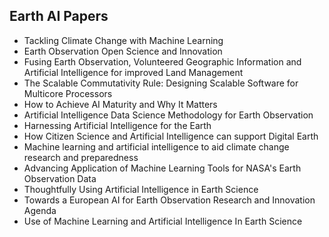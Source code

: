 <h2>Earth AI Papers</h2>


<ul>

                             

 <li><a target="_blank" href="https://github.com/manjunath5496/Earth-AI-Papers/blob/master/er(1).pdf" style="text-decoration:none;">Tackling Climate Change with Machine Learning</a></li>

 <li><a target="_blank" href="https://github.com/manjunath5496/Earth-AI-Papers/blob/master/er(2).pdf" style="text-decoration:none;">Earth Observation Open
Science and Innovation</a></li>

<li><a target="_blank" href="https://github.com/manjunath5496/Earth-AI-Papers/blob/master/er(3).pdf" style="text-decoration:none;">Fusing Earth Observation, Volunteered Geographic Information and Artificial Intelligence for improved Land Management</a></li>
 <li><a target="_blank" href="https://github.com/manjunath5496/Earth-AI-Papers/blob/master/er(4).pdf" style="text-decoration:none;">The Scalable Commutativity Rule:
Designing Scalable Software for Multicore Processors</a></li>                              
<li><a target="_blank" href="https://github.com/manjunath5496/Earth-AI-Papers/blob/master/er(5).pdf" style="text-decoration:none;">How to Achieve AI Maturity and
Why It Matters</a></li>
<li><a target="_blank" href="https://github.com/manjunath5496/Earth-AI-Papers/blob/master/er(6).pdf" style="text-decoration:none;">Artificial Intelligence Data
Science Methodology for Earth Observation</a></li>
 <li><a target="_blank" href="https://github.com/manjunath5496/Earth-AI-Papers/blob/master/er(7).pdf" style="text-decoration:none;">Harnessing Artificial
Intelligence for the Earth</a></li>

 <li><a target="_blank" href="https://github.com/manjunath5496/Earth-AI-Papers/blob/master/er(8).pdf" style="text-decoration:none;"> How Citizen Science and Artificial Intelligence can support Digital Earth </a></li>
   <li><a target="_blank" href="https://github.com/manjunath5496/Earth-AI-Papers/blob/master/er(9).pdf" style="text-decoration:none;">Machine learning and artificial intelligence to aid climate change research and preparedness</a></li>
  
   
 <li><a target="_blank" href="https://github.com/manjunath5496/Earth-AI-Papers/blob/master/er(10).pdf" style="text-decoration:none;">Advancing Application of Machine
Learning Tools for NASA's Earth Observation Data </a></li>                              
<li><a target="_blank" href="https://github.com/manjunath5496/Earth-AI-Papers/blob/master/er(11).pdf" style="text-decoration:none;">Thoughtfully Using Artificial Intelligence in Earth Science</a></li>
<li><a target="_blank" href="https://github.com/manjunath5496/Earth-AI-Papers/blob/master/er(12).pdf" style="text-decoration:none;">Towards a European AI for Earth Observation
Research and Innovation Agenda</a></li>
<li><a target="_blank" href="https://github.com/manjunath5496/Earth-AI-Papers/blob/master/er(13).pdf" style="text-decoration:none;">Use of Machine Learning and Artificial Intelligence In Earth Science</a></li>
</ul>
